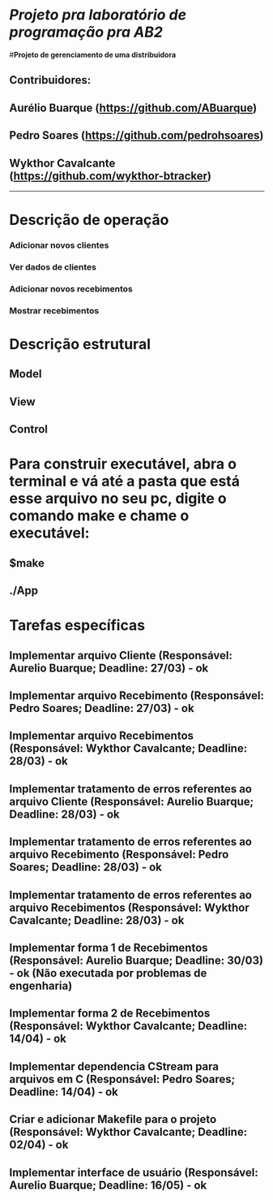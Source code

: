 # *Projeto pra laboratório de programação pra AB2*

#**Projeto de gerenciamento de uma distribuidora** 
## Contribuidores:
## Aurélio Buarque (https://github.com/ABuarque)
## Pedro Soares (https://github.com/pedrohsoares)
## Wykthor Cavalcante (https://github.com/wykthor-btracker)


----------


# **Descrição de operação**
### Adicionar novos clientes 
### Ver dados de clientes
### Adicionar novos recebimentos
### Mostrar recebimentos

# **Descrição estrutural**
## Model

## View

## Control


# Para construir executável, abra o terminal e vá até a pasta que está esse arquivo no seu pc, digite o comando make e chame o executável:
## $make
## ./App

# **Tarefas específicas**
## Implementar arquivo Cliente (Responsável: Aurelio Buarque; Deadline: 27/03) - ok
## Implementar arquivo Recebimento (Responsável: Pedro Soares; Deadline: 27/03) - ok
## Implementar arquivo Recebimentos (Responsável: Wykthor Cavalcante; Deadline: 28/03) - ok

## Implementar tratamento de erros referentes ao arquivo Cliente (Responsável: Aurelio Buarque; Deadline: 28/03)  - ok
## Implementar tratamento de erros referentes ao arquivo Recebimento (Responsável: Pedro Soares; Deadline: 28/03) - ok
## Implementar tratamento de erros referentes ao arquivo Recebimentos (Responsável: Wykthor Cavalcante; Deadline: 28/03) - ok

## Implementar forma 1 de Recebimentos (Responsável: Aurelio Buarque; Deadline: 30/03)  - ok (Não executada por problemas de engenharia)
## Implementar forma 2 de Recebimentos (Responsável: Wykthor Cavalcante; Deadline: 14/04) - ok
## Implementar dependencia CStream para arquivos em C (Responsável: Pedro Soares; Deadline: 14/04) - ok

## Criar e adicionar Makefile para o projeto (Responsável: Wykthor Cavalcante; Deadline: 02/04) - ok 

## Implementar interface de usuário (Responsável: Aurelio Buarque; Deadline: 16/05)  - ok
